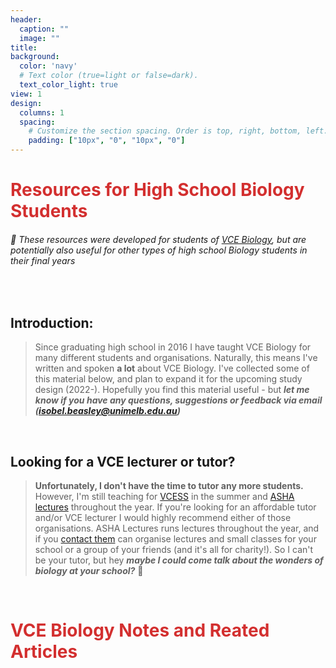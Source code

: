 ```yaml
---
header:
  caption: ""
  image: ""
title: 
background:
  color: 'navy'
  # Text color (true=light or false=dark).
  text_color_light: true
view: 1
design:
  columns: 1
  spacing:
    # Customize the section spacing. Order is top, right, bottom, left.
    padding: ["10px", "0", "10px", "0"]
---
```

# <span style="color:#D32F2F"> Resources for High School Biology Students </span>

###### <span> :triangular_flag_on_post: These resources were developed for students of  [VCE Biology](https://www.vcaa.vic.edu.au/curriculum/vce/vce-study-designs/biology/Pages/Index.aspx), but are potentially also useful for other types of high school Biology students in their final years</span>

<p>&nbsp;</p>


## Introduction: 

> Since graduating high school in 2016 I have taught VCE Biology for many different students and organisations. Naturally, this means I've written and spoken **a lot** about VCE Biology. I've collected some of this material below, and plan to expand it for the upcoming study design (2022-). Hopefully you find this material useful - but __*let me know if you have any questions, suggestions or feedback via email ([isobel.beasley@unimelb.edu.au](mailto:isobel.beasley@unimelb.edu.au>))*__


<p>&nbsp;</p>


## Looking for a VCE lecturer or tutor?

> **Unfortunately, I don't have the time to tutor any more students.** However, I'm still teaching for [VCESS](https://umsu.unimelb.edu.au/getinvolved/summerschool/) in the summer and [ASHA lectures](https://ashalectures.org/) throughout the year. 
If you're looking for an affordable tutor and/or VCE lecturer I would highly recommend either of those organisations. ASHA Lectures runs lectures throughout the year, and if you [contact them](https://ashalectures.org/contact-us) can organise lectures and small classes for your school or a group of your friends (and it's all for charity!). So I can't be your tutor, but hey __*maybe I could come talk about the wonders of biology at your school?*__
:leaves:

</br> 


# <span style="color:#D32F2F"> VCE Biology Notes and Reated Articles </span>

